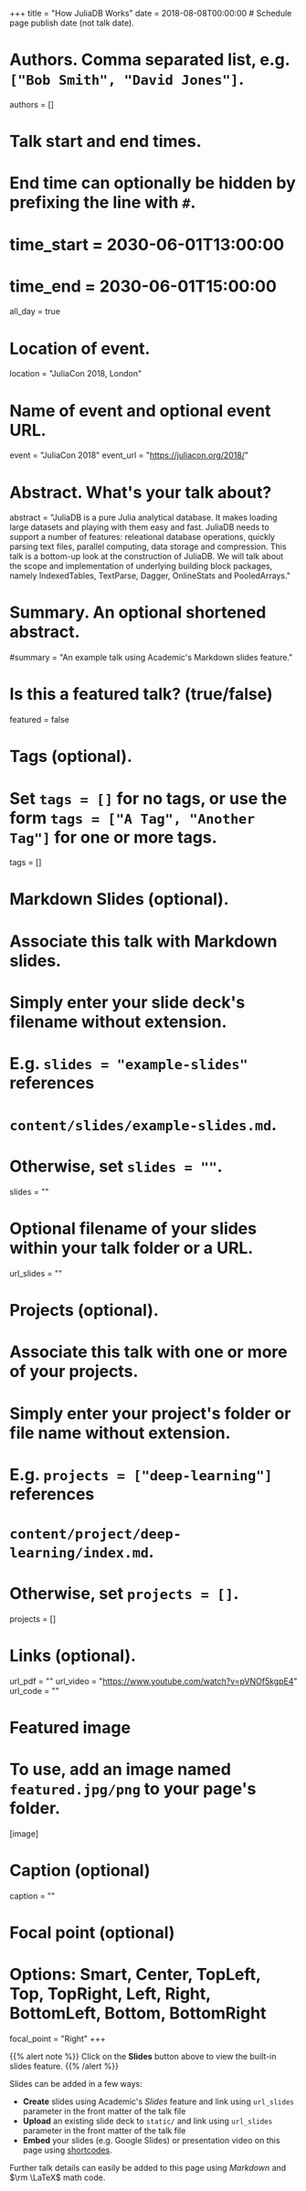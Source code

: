 +++
title = "How JuliaDB Works"
date = 2018-08-08T00:00:00  # Schedule page publish date (not talk date).

# Authors. Comma separated list, e.g. `["Bob Smith", "David Jones"]`.
authors = []

# Talk start and end times.
#   End time can optionally be hidden by prefixing the line with `#`.
# time_start = 2030-06-01T13:00:00
# time_end = 2030-06-01T15:00:00
all_day = true

# Location of event.
location = "JuliaCon 2018, London"

# Name of event and optional event URL.
event = "JuliaCon 2018"
event_url = "https://juliacon.org/2018/"

# Abstract. What's your talk about?
abstract = "JuliaDB is a pure Julia analytical database. It makes loading large datasets and playing with them easy and fast. JuliaDB needs to support a number of features: releational database operations, quickly parsing text files, parallel computing, data storage and compression.  This talk is a bottom-up look at the construction of JuliaDB. We will talk about the scope and implementation of underlying building block packages, namely IndexedTables, TextParse, Dagger, OnlineStats and PooledArrays."

# Summary. An optional shortened abstract.
#summary = "An example talk using Academic's Markdown slides feature."

# Is this a featured talk? (true/false)
featured = false

# Tags (optional).
#   Set `tags = []` for no tags, or use the form `tags = ["A Tag", "Another Tag"]` for one or more tags.
tags = []

# Markdown Slides (optional).
#   Associate this talk with Markdown slides.
#   Simply enter your slide deck's filename without extension.
#   E.g. `slides = "example-slides"` references 
#   `content/slides/example-slides.md`.
#   Otherwise, set `slides = ""`.
slides = ""

# Optional filename of your slides within your talk folder or a URL.
url_slides = ""

# Projects (optional).
#   Associate this talk with one or more of your projects.
#   Simply enter your project's folder or file name without extension.
#   E.g. `projects = ["deep-learning"]` references 
#   `content/project/deep-learning/index.md`.
#   Otherwise, set `projects = []`.
projects = []

# Links (optional).
url_pdf = ""
url_video = "https://www.youtube.com/watch?v=pVNOf5kgpE4"
url_code = ""

# Featured image
# To use, add an image named `featured.jpg/png` to your page's folder. 
[image]
  # Caption (optional)
  caption = ""

  # Focal point (optional)
  # Options: Smart, Center, TopLeft, Top, TopRight, Left, Right, BottomLeft, Bottom, BottomRight
  focal_point = "Right"
+++

{{% alert note %}}
Click on the **Slides** button above to view the built-in slides feature.
{{% /alert %}}

Slides can be added in a few ways:

- **Create** slides using Academic's *Slides* feature and link using `url_slides` parameter in the front matter of the talk file
- **Upload** an existing slide deck to `static/` and link using `url_slides` parameter in the front matter of the talk file
- **Embed** your slides (e.g. Google Slides) or presentation video on this page using [shortcodes](https://sourcethemes.com/academic/docs/writing-markdown-latex/).

Further talk details can easily be added to this page using *Markdown* and $\rm \LaTeX$ math code.
